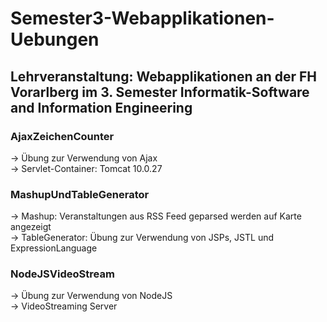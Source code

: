# Semester3-Webapplikationen-Uebungen
## Lehrveranstaltung: Webapplikationen an der FH Vorarlberg im 3. Semester Informatik-Software and Information Engineering

### AjaxZeichenCounter
-> Übung zur Verwendung von Ajax <br/>
-> Servlet-Container: Tomcat 10.0.27

### MashupUndTableGenerator
-> Mashup: Veranstaltungen aus RSS Feed geparsed werden auf Karte angezeigt<br/>
-> TableGenerator: Übung zur Verwendung von JSPs, JSTL und ExpressionLanguage

### NodeJSVideoStream
-> Übung zur Verwendung von NodeJS<br/>
-> VideoStreaming Server

